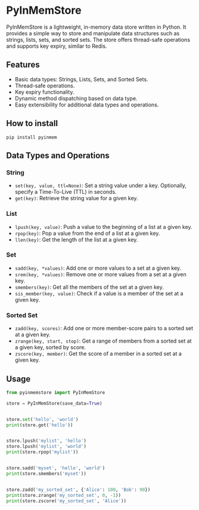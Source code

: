 # PyInMemStore

PyInMemStore is a lightweight, in-memory data store written in Python. It provides a simple way to store and manipulate data structures such as strings, lists, sets, and sorted sets. The store offers thread-safe operations and supports key expiry, similar to Redis.

## Features

- Basic data types: Strings, Lists, Sets, and Sorted Sets.
- Thread-safe operations.
- Key expiry functionality.
- Dynamic method dispatching based on data type.
- Easy extensibility for additional data types and operations.

## How to install
```
pip install pyinmem
```

## Data Types and Operations

### String

- `set(key, value, ttl=None)`: Set a string value under a key. Optionally, specify a Time-To-Live (TTL) in seconds.
- `get(key)`: Retrieve the string value for a given key.

### List

- `lpush(key, value)`: Push a value to the beginning of a list at a given key.
- `rpop(key)`: Pop a value from the end of a list at a given key.
- `llen(key)`: Get the length of the list at a given key.

### Set

- `sadd(key, *values)`: Add one or more values to a set at a given key.
- `srem(key, *values)`: Remove one or more values from a set at a given key.
- `smembers(key)`: Get all the members of the set at a given key.
- `sis_member(key, value)`: Check if a value is a member of the set at a given key.

### Sorted Set

- `zadd(key, scores)`: Add one or more member-score pairs to a sorted set at a given key.
- `zrange(key, start, stop)`: Get a range of members from a sorted set at a given key, sorted by score.
- `zscore(key, member)`: Get the score of a member in a sorted set at a given key.

## Usage

```python
from pyinmemstore import PyInMemStore

store = PyInMemStore(save_data=True)


store.set('hello', 'world')
print(store.get('hello'))


store.lpush('mylist', 'hello')
store.lpush('mylist', 'world')
print(store.rpop('mylist'))


store.sadd('myset', 'hello', 'world')
print(store.smembers('myset'))


store.zadd('my_sorted_set', {'Alice': 100, 'Bob': 90})
print(store.zrange('my_sorted_set', 0, -1))
print(store.zscore('my_sorted_set', 'Alice'))
